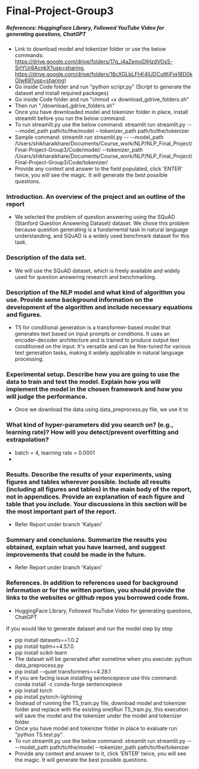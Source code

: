 # Final-Project-Group3
##### References: HuggingFace Library, Followed YouTube Video for generating questions, ChatGPT

- Link to download model and tokenizer folder or use the below commands:
 https://drive.google.com/drive/folders/17g_i4aZemoDlHzdVGsS-SrlYUr8AcnkX?usp=sharing, 
 https://drive.google.com/drive/folders/18cXGLbLFhK4IUDCutKjFiq18D0kOIw69?usp=sharing)
- Go inside Code folder and run "python script.py" (Script to generate the dataset and install required packages)
- Go inside Code folder and run "chmod +x download_gdrive_folders.sh"
- Then run "./download_gdrive_folders.sh"
- Once you have downloaded model and tokenizer folder in place, install streamlit before you run the below command.
- To run streamlit.py use the below command:
 streamlit run streamlit.py -- --model_path path/to/the/model --tokenizer_path path/to/the/tokenizer
- Sample command: streamlit run streamlit.py -- --model_path /Users/shikharaikhare/Documents/Course_work/NLP/NLP_Final_Project/Final-Project-Group3/Code/model/ --tokenizer_path /Users/shikharaikhare/Documents/Course_work/NLP/NLP_Final_Project/Final-Project-Group3/Code/tokenizer/
- Provide any context and answer to the field populated, click 'ENTER' twice, you will see the magic. It will generate the best possible questions.

### Introduction. An overview of the project and an outline of the report
- We selected the problem of question answering using the SQuAD (Stanford Question Answering Dataset) dataset. We chose this problem because question generating is a fundamental task in natural language understanding, and SQuAD is a widely used benchmark dataset for this task.
### Description of the data set.
- We will use the SQuAD dataset, which is freely available and widely used for question answering research and benchmarking.
### Description of the NLP model and what kind of algorithm you use. Provide some background information on the development of the algorithm and include necessary equations and figures.
- T5 for conditional generation is a transformer-based model that generates text based on input prompts or conditions. It uses an encoder-decoder architecture and is trained to produce output text conditioned on the input. It's versatile and can be fine-tuned for various text generation tasks, making it widely applicable in natural language processing.
### Experimental setup. Describe how you are going to use the data to train and test the model. Explain how you will implement the model in the chosen framework and how you will judge the performance.
- Once we download the data using data_preprocess.py file, we use it to 
### What kind of hyper-parameters did you search on? (e.g., learning rate)? How will you detect/prevent overfitting and extrapolation?
- batch = 4, learning rate = 0.0001
- 
### Results. Describe the results of your experiments, using figures and tables wherever possible. Include all results (including all figures and tables) in the main body of the report, not in appendices. Provide an explanation of each figure and table that you include. Your discussions in this section will be the most important part of the report.
- Refer Report under branch 'Kalyani'
### Summary and conclusions. Summarize the results you obtained, explain what you have learned, and suggest improvements that could be made in the future.
- Refer Report under branch 'Kalyani'
### References. In addition to references used for background information or for the written portion, you should provide the links to the websites or github repos you borrowed code from.
- HuggingFace Library, Followed YouTube Video for generating questions, ChatGPT

If you would like to generate dataset and run the model step by step
- pip install datasets==1.0.2
- pip install tqdm==4.57.0
- pip install scikit-learn
- The dataset will be generated after sometime when you execute: python data_preprocess.py
- pip install --quiet transformers==4.28.1
- If you are facing issue installing sentencepiece use this command: conda install -c conda-forge sentencepiece
- pip install torch
- pip install pytorch-lightning
- (Instead of running the T5_train.py file, download model and tokenizer folder and replace with the existing one)Run T5_train.py, this execution will save the model and the tokenizer under the model and tokenizer folder.
- Once you have model and tokenizer folder in place to evaluate run "python T5.test.py"
- To run streamlit.py use the below command:
 streamlit run streamlit.py -- --model_path path/to/the/model --tokenizer_path path/to/the/tokenizer
- Provide any context and answer to it, click 'ENTER' twice, you will see the magic. It will generate the best possible questions.


